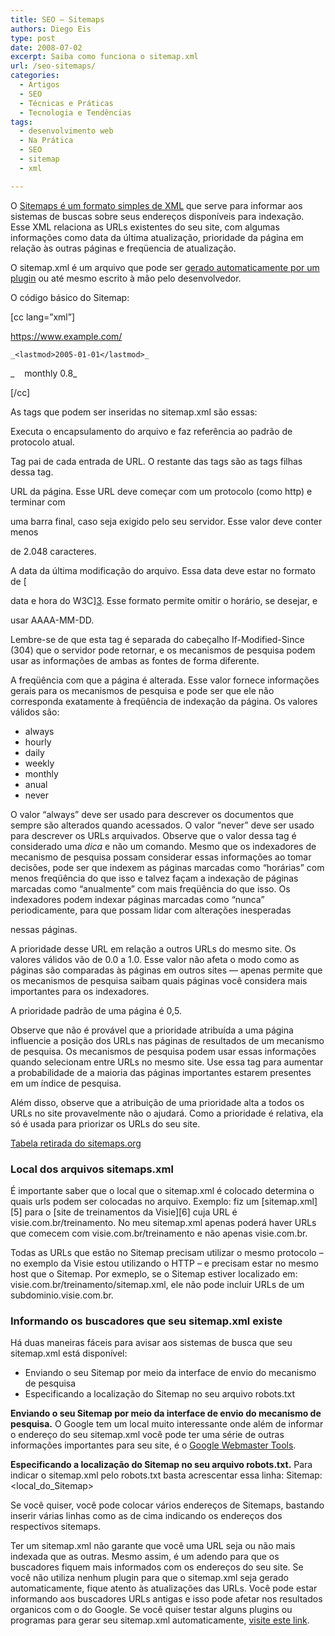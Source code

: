 ```yaml
---
title: SEO – Sitemaps
authors: Diego Eis
type: post
date: 2008-07-02
excerpt: Saiba como funciona o sitemap.xml
url: /seo-sitemaps/
categories:
  - Artigos
  - SEO
  - Técnicas e Práticas
  - Tecnologia e Tendências
tags:
  - desenvolvimento web
  - Na Prática
  - SEO
  - sitemap
  - xml

---
```

O [Sitemaps é um formato simples de XML][1] que serve para informar aos sistemas de buscas sobre seus endereços disponíveis para indexação. Esse XML relaciona as URLs existentes do seu site, com algumas informações como data da última atualização, prioridade da página em relação às outras páginas e freqüencia de atualização.

O sitemap.xml é um arquivo que pode ser [gerado automaticamente por um plugin][2] ou até mesmo escrito à mão pelo desenvolvedor.
  
<!--more-->


  
O código básico do Sitemap:
  
[cc lang=&#8221;xml&#8221;]<?xml version="1.0" encoding="UTF-8"?>


  
<urlset xmlns="https://www.sitemaps.org/schemas/sitemap/0.9">
  
<url>
      
<loc>https://www.example.com/</loc>
  
    _<lastmod>2005-01-01</lastmod>_
  
_    <changefreq>monthly</changefreq> <priority>0.8</priority>_
  
</url>
  
</urlset>[/cc]
  
As tags que podem ser inseridas no sitemap.xml são essas:

**<urlset>**
  
Executa o encapsulamento do arquivo e faz referência ao padrão de protocolo atual.

**<url>**
  
Tag pai de cada entrada de URL. O restante das tags são as tags filhas dessa tag.

**<loc>**
  
URL da página. Esse URL deve começar com um protocolo (como http) e terminar com
  
uma barra final, caso seja exigido pelo seu servidor. Esse valor deve conter menos
  
de 2.048 caracteres.

**<lastmod>**
  
A data da última modificação do arquivo. Essa data deve estar no formato de [
  
data e hora do W3C][3]. Esse formato permite omitir o horário, se desejar, e
  
usar AAAA-MM-DD.

Lembre-se de que esta tag é separada do cabeçalho If-Modified-Since (304) que o servidor pode retornar, e os mecanismos de pesquisa podem usar as informações de ambas as fontes de forma diferente.

**<changefreq>**
  
A freqüência com que a página é alterada. Esse valor fornece informações gerais para os mecanismos de pesquisa e pode ser que ele não corresponda exatamente à freqüência de indexação da página. Os valores válidos são:

  * always
  * hourly
  * daily
  * weekly
  * monthly
  * anual
  * never

O valor &#8220;always&#8221; deve ser usado para descrever os documentos que sempre são alterados quando acessados. O valor &#8220;never&#8221; deve ser usado para descrever os URLs arquivados. Observe que o valor dessa tag é considerado uma _dica_ e não um comando. Mesmo que os indexadores de mecanismo de pesquisa possam considerar essas informações ao tomar decisões, pode ser que indexem as páginas marcadas como &#8220;horárias&#8221; com menos freqüência do que isso e talvez façam a indexação de páginas marcadas como &#8220;anualmente&#8221; com mais freqüência do que isso. Os indexadores podem indexar páginas marcadas como &#8220;nunca&#8221; periodicamente, para que possam lidar com alterações inesperadas
  
nessas páginas.

**<priority>**
  
A prioridade desse URL em relação a outros URLs do mesmo site. Os valores válidos vão de 0.0 a 1.0. Esse valor não afeta o modo como as páginas são comparadas às páginas em outros sites — apenas permite que os mecanismos de pesquisa saibam quais páginas você considera mais importantes para os indexadores.

A prioridade padrão de uma página é 0,5.
  
Observe que não é provável que a prioridade atribuída a uma página influencie a posição dos URLs nas páginas de resultados de um mecanismo de pesquisa. Os mecanismos de pesquisa podem usar essas informações quando selecionam entre URLs no mesmo site. Use essa tag para aumentar a probabilidade de a maioria das páginas importantes estarem presentes em um índice de pesquisa.

Além disso, observe que a atribuição de uma prioridade alta a todos os URLs no site provavelmente não o ajudará. Como a prioridade é relativa, ela só é usada para priorizar os URLs do seu site.

[Tabela retirada do sitemaps.org][4]

### Local dos arquivos sitemaps.xml

É importante saber que o local que o sitemap.xml é colocado determina o quais urls podem ser colocadas no arquivo. Exemplo: fiz um [sitemap.xml][5] para o [site de treinamentos da Visie][6] cuja URL é visie.com.br/treinamento. No meu sitemap.xml apenas poderá haver URLs que comecem com visie.com.br/treinamento e não apenas visie.com.br.

Todas as URLs que estão no Sitemap precisam utilizar o mesmo protocolo &#8211; no exemplo da Visie estou utilizando o HTTP &#8211; e precisam estar no mesmo host que o Sitemap. Por exmeplo, se o Sitemap estiver localizado em: visie.com.br/treinamento/sitemap.xml, ele não pode incluir URLs de um subdominio.visie.com.br.

### Informando os buscadores que seu sitemap.xml existe

Há duas maneiras fáceis para avisar aos sistemas de busca que seu sitemap.xml está disponível:

  * Enviando o seu Sitemap por meio da interface de envio do mecanismo de pesquisa
  * Especificando a localização do Sitemap no seu arquivo robots.txt

**Enviando o seu Sitemap por meio da interface de envio do mecanismo de pesquisa.** O Google tem um local muito interessante onde além de informar o endereço do seu sitemap.xml você pode ter uma série de outras informações importantes para seu site, é o [Google Webmaster Tools][7].

**Especificando a localização do Sitemap no seu arquivo robots.txt.** Para indicar o sitemap.xml pelo robots.txt basta acrescentar essa linha: Sitemap: <local\_do\_Sitemap>

Se você quiser, você pode colocar vários endereços de Sitemaps, bastando inserir várias linhas como as de cima indicando os endereços dos respectivos sitemaps.

Ter um sitemap.xml não garante que você uma URL seja ou não mais indexada que as outras. Mesmo assim, é um adendo para que os buscadores fiquem mais informados com os endereços do seu site. Se você não utiliza nenhum plugin para que o sitemap.xml seja gerado automaticamente, fique atento às atualizações das URLs. Você pode estar informando aos buscadores URLs antigas e isso pode afetar nos resultados organicos com o do Google. Se você quiser testar alguns plugins ou programas para gerar seu sitemap.xml automaticamente, [visite este link][2].

 [1]: https://www.sitemaps.org/pt_BR/index.php
 [2]: https://code.google.com/sm_thirdparty.html
 [3]: https://www.w3.org/TR/NOTE-datetime
 [4]: https://www.sitemaps.org/pt_BR/protocol.php
 [7]: https://www.google.com/webmasters/tools/